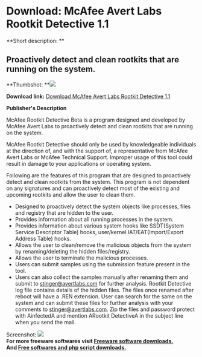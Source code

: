 # Download: McAfee Avert Labs Rootkit Detective 1.1

**Short description: **

## Proactively detect and clean rootkits that are running on the system.

  
**Thumbshot: **![](http://www.freewarefiles.com/screenshot/mcrootkitdet_md.gif)   
  
**Download link:** [Download McAfee Avert Labs Rootkit Detective 1.1](http://freesoftwares.boysofts.com/McAfee-Avert-Labs-Rootkit-Detective_program_25933.html)  
  

**Publisher's Description**  
  

McAfee Rootkit Detective Beta is a program designed and developed by McAfee
Avert Labs to proactively detect and clean rootkits that are running on the
system.

McAfee Rootkit Detective should only be used by knowledgeable individuals at
the direction of, and with the support of, a representative from McAfee Avert
Labs or McAfee Technical Support. Improper usage of this tool could result in
damage to your applications or operating system.

Following are the features of this program that are designed to proactively
detect and clean rootkits from the system. This program is not dependent on
any signatures and can proactively detect most of the existing and upcoming
rootkits and allow the user to clean them.

  * Designed to proactively detect the system objects like processes, files and registry that are hidden to the user. 
  * Provides information about all running processes in the system. 
  * Provides information about various system hooks like SSDT(System Service Descriptor Table) hooks, user/kernel IAT/EAT(Import/Export Address Table) hooks. 
  * Allows the user to clean/remove the malicious objects from the system by renaming/deleting the hidden files/registry. 
  * Allows the user to terminate the malicious processes. 
  * Users can submit samples using the submission feature present in the tool. 
  * Users can also collect the samples manually after renaming them and submit to stinger@avertlabs.com for further analysis. 
Rootkit Detective log file contains details of the hidden files. The files
once renamed after reboot will have a .REN extension. User can search for the
same on the system and can submit these files for further analysis with your
comments to stinger@avertlabs.com. Zip the files and password protect with
AinfectedA and mention ARootkit DetectiveA in the subject line when you send
the mail.

  
  
Screenshot: ![](http://www.freewarefiles.com/screenshot/mcrootkitdet.gif)  
**For more freeware softwares visit [Freeware software downloads.](http://freesoftwares.boysofts.com/)**   
**And [Free softwares and php script downloads.](http://www.boysofts.com/)**

